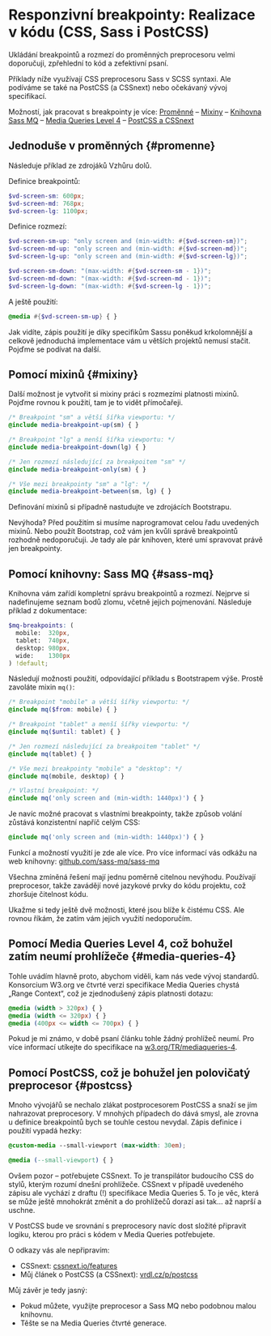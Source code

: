 # Responzivní breakpointy: Realizace v kódu (CSS, Sass i PostCSS)

Ukládání breakpointů a rozmezí do proměnných preprocesoru velmi doporučuji, zpřehlední to kód a zefektivní psaní.

Příklady níže využívají CSS preprocesoru Sass v SCSS syntaxi. Ale podíváme se také na PostCSS (a CSSnext) nebo očekávaný vývoj specifikací.

Možností, jak pracovat s breakpointy je více:
[Proměnné](#promenne) –
[Mixiny](#mixiny) –
[Knihovna Sass MQ](#sass-mq) –
[Media Queries Level 4](#media-queries-4) –
[PostCSS a CSSnext]({#postcss)

## Jednoduše v proměnných {#promenne}

Následuje příklad ze zdrojáků Vzhůru dolů.

Definice breakpointů:

```scss
$vd-screen-sm: 600px;
$vd-screen-md: 768px;
$vd-screen-lg: 1100px;
```

Definice rozmezí:

```scss
$vd-screen-sm-up: "only screen and (min-width: #{$vd-screen-sm})";
$vd-screen-md-up: "only screen and (min-width: #{$vd-screen-md})";
$vd-screen-lg-up: "only screen and (min-width: #{$vd-screen-lg})";

$vd-screen-sm-down: "(max-width: #{$vd-screen-sm - 1})";
$vd-screen-md-down: "(max-width: #{$vd-screen-md - 1})";
$vd-screen-lg-down: "(max-width: #{$vd-screen-lg - 1})";
```

A ještě použití:

```scss
@media #{$vd-screen-sm-up} { }
```

Jak vidíte, zápis použití je díky specifikům Sassu poněkud krkolomnější a celkově jednoduchá implementace vám u větších projektů nemusí stačit. Pojďme se podívat na další.

## Pomocí mixinů {#mixiny}

Další možnost je vytvořit si mixiny práci s rozmezími platnosti mixinů. Pojďme rovnou k použití, tam je to vidět přímočařeji.

```scss
/* Breakpoint "sm" a větší šířka viewportu: */
@include media-breakpoint-up(sm) { }

/* Breakpoint "lg" a menší šířka viewportu: */
@include media-breakpoint-down(lg) { }

/* Jen rozmezí následující za breakpoitem "sm" */
@include media-breakpoint-only(sm) { }

/* Vše mezi breakpointy "sm" a "lg": */
@include media-breakpoint-between(sm, lg) { }
```

Definování mixinů si případně nastudujte ve zdrojácích Bootstrapu.

<!-- AdSnippet -->

Nevýhoda? Před použitím si musíme naprogramovat celou řadu uvedených mixinů. Nebo použít Bootstrap, což vám jen kvůli správě breakpointů rozhodně nedoporučuji. Je tady ale pár knihoven, které umí spravovat právě jen breakpointy.

## Pomocí knihovny: Sass MQ {#sass-mq}

Knihovna vám zařídí kompletní správu breakpointů a rozmezí. Nejprve si nadefinujeme seznam bodů zlomu, včetně jejich pojmenování. Následuje příklad z dokumentace:

```scss
$mq-breakpoints: (
  mobile:  320px,
  tablet:  740px,
  desktop: 980px,
  wide:    1300px
) !default;
```

Následují možnosti použití, odpovídající příkladu s Bootstrapem výše. Prostě zavoláte mixin `mq()`:

```scss
/* Breakpoint "mobile" a větší šířky viewportu: */
@include mq($from: mobile) { }

/* Breakpoint "tablet" a menší šířky viewportu: */
@include mq($until: tablet) { }

/* Jen rozmezí následující za breakpoitem "tablet" */
@include mq(tablet) { }

/* Vše mezi breakpointy "mobile" a "desktop": */
@include mq(mobile, desktop) { }

/* Vlastní breakpoint: */
@include mq('only screen and (min-width: 1440px)') { }
```

Je navíc možné pracovat s vlastními breakpointy, takže způsob volání zůstává konzistentní napříč celým CSS:

```scss
@include mq('only screen and (min-width: 1440px)') { }
```

Funkcí a možností využití je zde ale více. Pro více  informací vás odkážu na web knihovny: [github.com/sass-mq/sass-mq](https://github.com/sass-mq/sass-mq)

Všechna zmíněná řešení mají jednu poměrně citelnou nevýhodu. Používají preprocesor, takže zavádějí nové jazykové prvky do kódu projektu, což zhoršuje čitelnost kódu.

<!-- AdSnippet -->

Ukažme si tedy ještě dvě možnosti, které jsou blíže k čistému CSS. Ale rovnou říkám, že zatím vám jejich využití nedoporučím.

## Pomocí Media Queries Level 4, což bohužel zatím neumí prohlížeče {#media-queries-4}

Tohle uvádím hlavně proto, abychom viděli, kam nás vede vývoj standardů. Konsorcium W3.org ve čtvrté verzi specifikace Media Queries chystá „Range Context“, což je zjednodušený zápis platnosti dotazu:

```css
@media (width > 320px) { }
@media (width <= 320px) { }
@media (400px <= width <= 700px) { }
```

Pokud je mi známo, v době psaní článku tohle žádný prohlížeč neumí. Pro více informací utíkejte do specifikace na [w3.org/TR/mediaqueries-4](https://www.w3.org/TR/mediaqueries-4/).

## Pomocí PostCSS, což je bohužel jen polovičatý preprocesor  {#postcss}

Mnoho vývojářů se nechalo zlákat postprocesorem PostCSS a snaží se jím nahrazovat preprocesory. V mnohých případech do dává smysl, ale zrovna u definice breakpointů bych se touhle cestou nevydal. Zápis definice i použití vypadá hezky:

```css
@custom-media --small-viewport (max-width: 30em);

@media (--small-viewport) { }
```

Ovšem pozor – potřebujete CSSnext. To je transpilátor budoucího CSS do stylů, kterým rozumí dnešní prohlížeče. CSSnext v případě uvedeného zápisu ale vychází z draftu (!) specifikace Media Queries 5. To je věc, která se může ještě mnohokrát změnit a do prohlížečů dorazí asi tak… až naprší a uschne.

V PostCSS bude ve srovnání s preprocesory navíc dost složité připravit logiku, kterou pro práci s kódem v Media Queries potřebujete.

O odkazy vás ale nepřipravím:

- CSSnext: [cssnext.io/features](http://cssnext.io/features/#custom-media-queries)
- Můj článek o PostCSS (a CSSnext): [vrdl.cz/p/postcss](https://www.vzhurudolu.cz/prirucka/postcss)

Můj závěr je tedy jasný:

- Pokud můžete, využijte preprocesor a Sass MQ nebo podobnou malou knihovnu.
- Těšte se na Media Queries čtvrté generace.

<!-- AdSnippet -->
